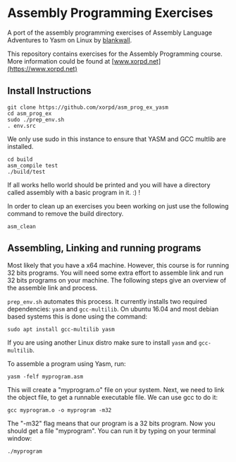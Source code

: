 Assembly Programming Exercises
==============================

A port of the assembly programming exercises of Assembly Language Adventures to
Yasm on Linux by [blankwall](https://github.com/blankwall/).

This repository contains exercises for the Assembly Programming course.
More information could be found at [www.xorpd.net](https://www.xorpd.net)

## Install Instructions

```
git clone https://github.com/xorpd/asm_prog_ex_yasm
cd asm_prog_ex
sudo ./prep_env.sh
. env.src
```
We only use sudo in this instance to ensure that YASM and GCC multlib are installed. 

```
cd build
asm_compile test
./build/test
```
If all works hello world should be printed and you will have a directory called assembly with a basic program in it. :) !

In order to clean up an exercises you been working on just use the following command to remove the build directory.

```
asm_clean
```

## Assembling, Linking and running programs

Most likely that you have a x64 machine. However, this course is for running 32
bits programs. You will need some extra effort to assemble link and run 32 bits
programs on your machine. The following steps give an overview of the assemble 
link and process.



`prep_env.sh` automates this process. It currently installs two required dependencies: `yasm` and
`gcc-multilib`. On ubuntu 16.04 and most debian based systems this is done using the command:

    sudo apt install gcc-multilib yasm

If you are using another Linux distro make sure to install `yasm` and
`gcc-multilib`.

To assemble a program using Yasm, run:

    yasm -felf myprogram.asm

This will create a "myprogram.o" file on your system.
Next, we need to link the object file, to get a runnable executable file. We
can use gcc to do it:

    gcc myprogram.o -o myprogram -m32

The "-m32" flag means that our program is a 32 bits program.
Now you should get a file "myprogram". You can run it by typing on your
terminal window:

    ./myprogram

